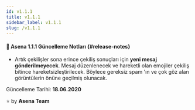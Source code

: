 ```yaml
---
id: v1.1.1
title: v1.1.1
sidebar_label: v1.1.1
slug: /v1.1.1
---
```

#### :tada: Asena **1.1.1** Güncelleme Notları {#release-notes}

- Artık çekilişler sona erince çekiliş sonuçları için **yeni mesaj gönderilmeyecek**. Mesaj düzenlenecek ve hareketli olan emojiler çekiliş bitince hareketsizleştirilecek. Böylece gereksiz spam 'ın ve çok göz alan görüntülerin önüne geçilmiş olunacak.

Güncelleme Tarihi: **18.06.2020**

:star: by **Asena Team**
